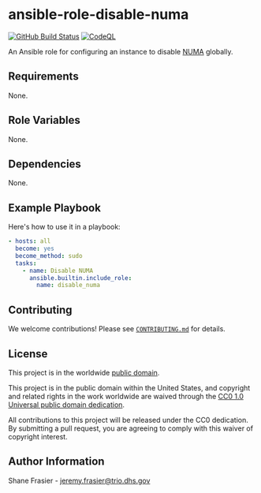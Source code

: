 # ansible-role-disable-numa #

[![GitHub Build Status](https://github.com/cisagov/ansible-role-disable-numa/workflows/build/badge.svg)](https://github.com/cisagov/ansible-role-disable-numa/actions)
[![CodeQL](https://github.com/cisagov/ansible-role-disable-numa/workflows/CodeQL/badge.svg)](https://github.com/cisagov/ansible-role-disable-numa/actions/workflows/codeql-analysis.yml)

An Ansible role for configuring an instance to disable
[NUMA](https://en.wikipedia.org/wiki/Non-uniform_memory_access)
globally.

## Requirements ##

None.

## Role Variables ##

None.

<!--
| Variable | Description | Default | Required |
|----------|-------------|---------|----------|
| optional_variable | Describe its purpose. | `default_value` | No |
| required_variable | Describe its purpose. | n/a | Yes |
-->

## Dependencies ##

None.

## Example Playbook ##

Here's how to use it in a playbook:

```yaml
- hosts: all
  become: yes
  become_method: sudo
  tasks:
    - name: Disable NUMA
      ansible.builtin.include_role:
        name: disable_numa
```

## Contributing ##

We welcome contributions!  Please see [`CONTRIBUTING.md`](CONTRIBUTING.md) for
details.

## License ##

This project is in the worldwide [public domain](LICENSE).

This project is in the public domain within the United States, and
copyright and related rights in the work worldwide are waived through
the [CC0 1.0 Universal public domain
dedication](https://creativecommons.org/publicdomain/zero/1.0/).

All contributions to this project will be released under the CC0
dedication. By submitting a pull request, you are agreeing to comply
with this waiver of copyright interest.

## Author Information ##

Shane Frasier - <jeremy.frasier@trio.dhs.gov>
